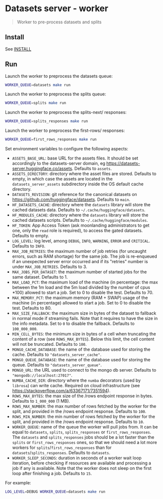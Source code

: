 # Datasets server - worker

> Worker to pre-process datasets and splits

## Install

See [INSTALL](./INSTALL.md#Install)

## Run

Launch the worker to preprocess the datasets queue:

```bash
WORKER_QUEUE=datasets make run
```

Launch the worker to preprocess the splits queue:

```bash
WORKER_QUEUE=splits make run
```

Launch the worker to preprocess the splits-next/ responses:

```bash
WORKER_QUEUE=splits_responses make run
```

Launch the worker to preprocess the first-rows/ responses:

```bash
WORKER_QUEUE=first_rows_responses make run
```

Set environment variables to configure the following aspects:

- `ASSETS_BASE_URL`: base URL for the assets files. It should be set accordingly to the datasets-server domain, eg https://datasets-server.huggingface.co/assets. Defaults to `assets`.
- `ASSETS_DIRECTORY`: directory where the asset files are stored. Defaults to empty, in which case the assets are located in the `datasets_server_assets` subdirectory inside the OS default cache directory.
- `DATASETS_REVISION`: git reference for the canonical datasets on https://github.com/huggingface/datasets. Defaults to `main`.
- `HF_DATASETS_CACHE`: directory where the `datasets` library will store the cached datasets data. Defaults to `~/.cache/huggingface/datasets`.
- `HF_MODULES_CACHE`: directory where the `datasets` library will store the cached datasets scripts. Defaults to `~/.cache/huggingface/modules`.
- `HF_TOKEN`: App Access Token (ask moonlanding administrators to get one, only the `read` role is required), to access the gated datasets. Defaults to empty.
- `LOG_LEVEL`: log level, among `DEBUG`, `INFO`, `WARNING`, `ERROR` and `CRITICAL`. Defaults to `INFO`.
- `MAX_JOB_RETRIES`: the maximum number of job retries (for uncaught errors, such as RAM shortage) for the same job. The job is re-enqueued if an unexpected server error occurred and if its "retries" number is under `MAX_JOB_RETRIES`. Defaults to 3.
- `MAX_JOBS_PER_DATASET`: the maximum number of started jobs for the same dataset. Defaults to 1.
- `MAX_LOAD_PCT`: the maximum load of the machine (in percentage: the max between the 1m load and the 5m load divided by the number of cpus \*100) allowed to start a job. Set to 0 to disable the test. Defaults to 70.
- `MAX_MEMORY_PCT`: the maximum memory (RAM + SWAP) usage of the machine (in percentage) allowed to start a job. Set to 0 to disable the test. Defaults to 80.
- `MAX_SIZE_FALLBACK`: the maximum size in bytes of the dataset to fallback in normal mode if streaming fails. Note that it requires to have the size in the info metadata. Set to `0` to disable the fallback. Defaults to `100_000_000`.
- `MIN_CELL_BYTES`: the minimum size in bytes of a cell when truncating the content of a row (see `ROWS_MAX_BYTES`). Below this limit, the cell content will not be truncated. Defaults to `100`.
- `MONGO_CACHE_DATABASE`: the name of the database used for storing the cache. Defaults to `"datasets_server_cache"`.
- `MONGO_QUEUE_DATABASE`: the name of the database used for storing the queue. Defaults to `"datasets_server_queue"`.
- `MONGO_URL`: the URL used to connect to the mongo db server. Defaults to `"mongodb://localhost:27017"`.
- `NUMBA_CACHE_DIR`: directory where the `numba` decorators (used by `librosa`) can write cache. Required on cloud infrastructure (see https://stackoverflow.com/a/63367171/7351594).
- `ROWS_MAX_BYTES`: the max size of the /rows endpoint response in bytes. Defaults to `1_000_000` (1 MB).
- `ROWS_MAX_NUMBER`: the max number of rows fetched by the worker for the split, and provided in the /rows endpoint response. Defaults to `100`.
- `ROWS_MIN_NUMBER`: the min number of rows fetched by the worker for the split, and provided in the /rows endpoint response. Defaults to `10`.
- `WORKER_QUEUE`: name of the queue the worker will pull jobs from. It can be equal to `datasets`, `splits`, `splits_responses` or `first_rows_responses`. The `datasets` and `splits_responses` jobs should be a lot faster than the `splits` or `first_rows_responses` ones, so that we should need a lot more workers for `splits`/`first_rows_responses` than for `datasets`/`splits_responses`. Defaults to `datasets`.
- `WORKER_SLEEP_SECONDS`: duration in seconds of a worker wait loop iteration, before checking if resources are available and processing a job if any is available. Note that the worker does not sleep on the first loop after finishing a job. Defaults to `15`.

For example:

```bash
LOG_LEVEL=DEBUG WORKER_QUEUE=datasets make run
```
